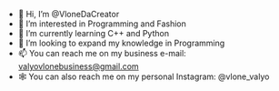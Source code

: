 - 👋 Hi, I’m @VloneDaCreator
- 👀 I’m interested in Programming and Fashion 
- 🌱 I’m currently learning C++ and Python 
- 💞️ I’m looking to expand my knowledge in Programming
- 📫 You can reach me on my business e-mail: valyovlonebusiness@gmail.com
- 🕸 You can also reach me on my personal Instagram: @vlone_valyo
